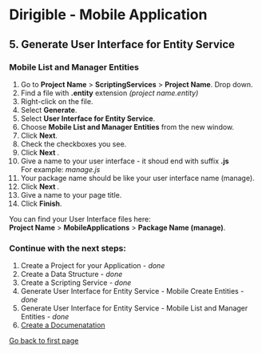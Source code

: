 # Dirigible - Mobile Application

## 5. Generate User Interface for Entity Service 

### Mobile List and Manager Entities

1. Go to <b>Project Name</b> > <b>ScriptingServices</b> > <b>Project Name</b>. Drop down. 
2. Find a file with <b>.entity</b> extension <i>(project name.entity)</i>
3. Right-click on the file.
4. Select <b>Generate</b>.
5. Select <b>User Interface for Entity Service</b>.
6. Choose <b>Mobile List and Manager Entities</b> from the new window.
7. Click <b>Next</b>.
8. Check the checkboxes you see.
9. Click <b> Next </b>.
10. Give a name to your user interface - it shoud end with suffix <b>.js</b> <br>For example: <i>manage.js</i>
11. Your package name should be like your user interface name (manage).
12. Click <b> Next </b>.
13. Give a name to your page title.
14. Click <b>Finish</b>.

You can find your User Interface files here: <br>
<b>Project Name</b> > <b>MobileApplications</b> > <b>Package Name (manage)</b>.

### Continue with the next steps:

1. Create a Project for your Application - <i>done</i>
2. Create a Data Structure -  <i>done</i>
3. Create a Scripting Service -  <i>done</i>
4. Generate User Interface for Entity Service -  Mobile Create Entities - <i>done</i>
5. Generate User Interface for Entity Service -  Mobile List and Manager Entities - <i>done</i>
6. [Create a Documenatation][6]

[Go back to first page][7]


[6]:https://github.com/dirigiblelabs/curriculum/blob/master/PerihanAsanova/Doc.md
[7]:https://github.com/dirigiblelabs/curriculum/blob/master/PerihanAsanova/README.md